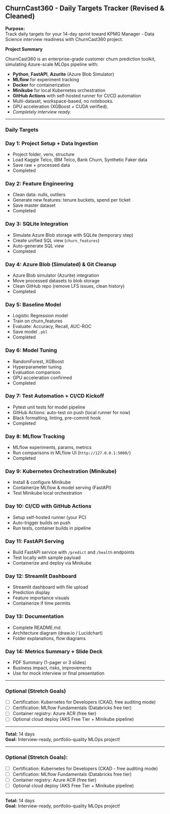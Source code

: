 ## ChurnCast360 - Daily Targets Tracker (Revised & Cleaned)

**Purpose:**  
Track daily targets for your 14-day sprint toward KPMG Manager - Data Science interview readiness with ChurnCast360 project.

**Project Summary**

ChurnCast360 is an enterprise-grade customer churn prediction toolkit, simulating Azure-scale MLOps pipeline with:
- **Python**, **FastAPI**, **Azurite** (Azure Blob Simulator)
- **MLflow** for experiment tracking
- **Docker** for containerization
- **Minikube** for local Kubernetes orchestration
- **GitHub Actions** with self-hosted runner for CI/CD automation
- Multi-dataset, workspace-based, no notebooks.
- GPU acceleration (XGBoost + CUDA verified).
- *Completely interview ready.*

---

### Daily Targets

### Day 1: Project Setup + Data Ingestion
- Project folder, venv, structure
- Load Kaggle Telco, IBM Telco, Bank Churn, Synthetic Faker data
- Save raw + processed data
- Completed

### Day 2: Feature Engineering
- Clean data: nulls, outliers
- Generate new features: tenure buckets, spend per ticket
- Save master dataset
- Completed

### Day 3: SQLite Integration
- Simulate Azure Blob storage with SQLite (temporary step)
- Create unified SQL view (`churn_features`)
- Auto-generate SQL view
- Completed

### Day 4: Azure Blob (Simulated) & Git Cleanup
- Azure Blob simulator (Azurite) integration
- Move processed datasets to blob storage
- Clean GitHub repo (remove LFS issues, clean history)
- Completed

### Day 5: Baseline Model
- Logistic Regression model
- Train on churn_features
- Evaluate: Accuracy, Recall, AUC-ROC
- Save model `.pkl`
- Completed

### Day 6: Model Tuning
- RandomForest, XGBoost
- Hyperparameter tuning
- Evaluation comparison
- GPU acceleration confirmed
- Completed

### Day 7: Test Automation + CI/CD Kickoff
- Pytest unit tests for model pipeline
- GitHub Actions: auto-test on push (local runner for now)
- Black formatting, linting, pre-commit hook
- Completed

### Day 8: MLflow Tracking
- MLflow experiments, params, metrics
- Run comparisons in MLflow UI (`http://127.0.0.1:5000/`)
- Completed

### Day 9: Kubernetes Orchestration (Minikube)
- Install & configure Minikube
- Containerize MLflow & model serving (FastAPI)
- Test Minikube local orchestration

### Day 10: CI/CD with GitHub Actions
- Setup self-hosted runner (your PC)
- Auto-trigger builds on push
- Run tests, container builds in pipeline

### Day 11: FastAPI Serving
- Build FastAPI service with `/predict` and `/health` endpoints
- Test locally with sample payload
- Containerize and deploy via Minikube

### Day 12: Streamlit Dashboard
- Streamlit dashboard with file upload
- Prediction display
- Feature importance visuals
- Containerize if time permits

### Day 13: Documentation
- Complete README.md
- Architecture diagram (draw.io / Lucidchart)
- Folder explanations, flow diagrams

### Day 14: Metrics Summary + Slide Deck
- PDF Summary (1-pager or 3 slides)
- Business impact, risks, improvements
- Use for mock interview or final presentation

---

### Optional (Stretch Goals)
- [ ] Certification: Kubernetes for Developers (CKAD, free auditing mode)
- [ ] Certification: MLflow Fundamentals (Databricks free tier)
- [ ] Container registry: Azure ACR (free tier)
- [ ] Optional cloud deploy (AKS Free Tier + Minikube pipeline)

---

**Total:** 14 days  
**Goal:** Interview-ready, portfolio-quality MLOps project!


---

### Optional (Stretch Goals):
- [ ] Certification: Kubernetes for Developers (CKAD - free auditing mode)
- [ ] Certification: MLflow Fundamentals (Databricks free tier)
- [ ] Container registry: Azure ACR (free tier)
- [ ] Optional cloud deploy (AKS Free Tier + Minikube pipeline)

---

**Total:** 14 days  
**Goal:** Interview-ready, portfolio-quality MLOps project!

